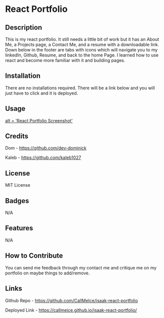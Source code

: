 # React Portfolio

## Description

This is my react portfolio. It still needs a little bit of work but it has an About Me, a Projects page, a Contact Me, and a resume with a downloadable link. Down below in the footer are tabs with icons which will navigate you to my linkedIn, Github, Resume, and back to the home Page. I learned how to use react and become more familiar with it and building pages.

## Installation

There are no installations required. There will be a link below and you will just have to click and it is deployed.

## Usage


[alt = 'React Portfolio Screenshot'](/src/images/react-portfolio.png)


## Credits

Dom - https://github.com/dev-dominick

Kaleb - https://github.com/kaleb1027

## License

MIT License

## Badges

N/A

## Features

N/A

## How to Contribute

You can send me feedback through my contact me and critique me on my portfolio on maybe things to add/remove.

## Links

Github Repo - https://github.com/CallMeIce/isaak-react-portfolio

Deployed Link - https://callmeice.github.io/isaak-react-portfolio/